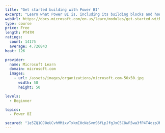 ```yaml
---
title: "Get started building with Power BI"
excerpt: "Learn what Power BI is, including its building blocks and how they work together."
webUrl: https://docs.microsoft.com/en-us/learn/modules/get-started-with-power-bi/
type: course
price: Free
length: PT47M
ratings:
  count: 14175
  average: 4.726843
heat: 126

provider:
  name: Microsoft Learn
  domain: microsoft.com
  images:
    - url: /assets/images/organizations/microsoft.com-50x50.jpg
      width: 50
      height: 50

levels:
  - Beginner

topics:
  - Power BI

secured: "1e5ZQ1OJOeUCvhMMixvTxkmI0cNeSvnS6fLpJfgJxC5C8wR5wa3fP4T4ozpJMj03aBkuzEXan5S8La3VtwHxuWMlrNtsEjknImmZz6FlrJvJubje19GDiZSZWAc5aKoUfmlHPvs4n9pP7IIJ3iB/sUB8DN+mgK8s0rojzgMubi1fXH/8s5kVrsmhzwAVZGiu8yoUFEAKuWKadWsmMZZCrq2GbluqHneEqy/en3OuYPuaLfZY8xQ5W58ciKeFxj9Q1xEbSnQLdX8QMmeiXeBLOoQu6aFFXREn2WUECFJtjxx9jHVN31jDA1Z0NAM00TFIm96mgXL6Hivzp1cKO3DcYiLYZzy46jYGeJxH9gZVMhNXvu9lscClGw/f8RpI/eIxHYUrC1R3Z756MFCxoqqa+A==;2FN0rO0plewosDTC8rCH/g=="
---
```


